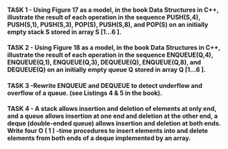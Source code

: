 

#### TASK 1 - Using Figure 17 as a model, in the book Data Structures in C++, illustrate the result of each operation in the sequence PUSH(S,4), PUSH(S,1), PUSH(S,3), POP(S), PUSH(S,8), and POP(S) on an initially empty stack S stored in array S [1...6 ].

#### TASK 2 - Using Figure 18 as a model, in the book Data Structures in C++, illustrate the result of each operation in the sequence ENQUEUE(Q,4), ENQUEUE(Q,1), ENQUEUE(Q,3), DEQUEUE(Q), ENQUEUE(Q,8), and DEQUEUE(Q) on an initially empty queue Q stored in array Q [1...6 ].

#### TASK 3 -Rewrite ENQUEUE and DEQUEUE to detect underflow and overflow of a queue. (see Listings 4 & 5 in the book). 

#### TASK 4 - A stack allows insertion and deletion of elements at only end, and a queue allows insertion at one end and deletion at the other end, a deque (double-ended queue) allows insertion and deletion at both ends. Write four O ( 1 ) -time procedures to insert elements into and delete elements from both ends of a deque implemented by an array.
